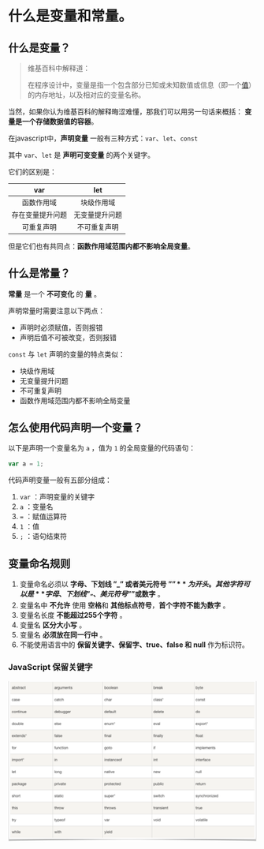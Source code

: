 # 什么是变量和常量。

## 什么是变量？

> 维基百科中解释道：
>
> 在程序设计中，变量是指一个包含部分已知或未知数值或信息（即一个[值](https://zh.wikipedia.org/wiki/值_(電腦科學))）的内存地址，以及相对应的变量名称。

当然，如果你认为维基百科的解释晦涩难懂，那我们可以用另一句话来概括： **变量是一个存储数据值的容器**。

在javascript中，**声明变量** 一般有三种方式：`var`、`let`、`const` 

其中 `var`、`let` 是 **声明可变变量** 的两个关键字。

它们的区别是：

|     **var**      |    **let**     |
| :--------------: | :------------: |
|    函数作用域    |   块级作用域   |
| 存在变量提升问题 | 无变量提升问题 |
|    可重复声明    |  不可重复声明  |

但是它们也有共同点：**函数作用域范围内都不影响全局变量**。

## 什么是常量？

**常量** 是一个 **不可变化** 的 **量** 。

声明常量时需要注意以下两点：

- 声明时必须赋值，否则报错
- 声明后值不可被改变，否则报错

`const` 与 `let` 声明的变量的特点类似：

- 块级作用域
- 无变量提升问题
- 不可重复声明
- 函数作用域范围内都不影响全局变量

## 怎么使用代码声明一个变量？

以下是声明一个变量名为 `a` ，值为 `1` 的全局变量的代码语句：

```javascript
var a = 1;
```

代码声明变量一般有五部分组成：

1. `var` ：声明变量的关键字
2. `a` ：变量名
3. `=` ：赋值运算符
4. `1` ：值
5. `;` ：语句结束符

## 变量命名规则

1. 变量命名必须以 **字母、下划线 ”_” 或者美元符号 ”$”** 为开头。其他字符可以是 **字母、下划线 ”_”、美元符号 ”$”或数字** 。
2. 变量名中 **不允许** 使用 **空格**和 **其他标点符号**，**首个字符不能为数字** 。
3. 变量名长度 **不能超过255个字符** 。
4. 变量名 **区分大小写** 。
5. 变量名 **必须放在同一行中** 。
6. 不能使用语言中的 **保留关键字、保留字、true、false 和 null** 作为标识符。

### JavaScript 保留关键字

![image-20211020125813349](./assets/images/image-20211020125813349.png)